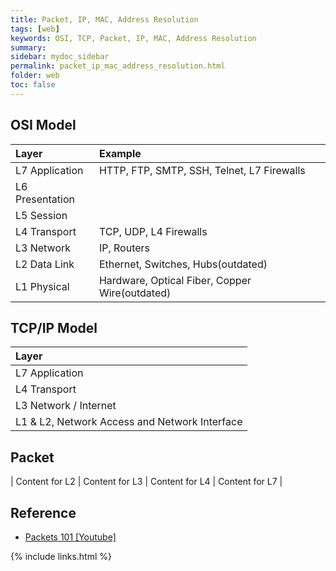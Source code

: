 ```yaml
---
title: Packet, IP, MAC, Address Resolution
tags: [web]
keywords: OSI, TCP, Packet, IP, MAC, Address Resolution
summary:
sidebar: mydoc_sidebar
permalink: packet_ip_mac_address_resolution.html
folder: web
toc: false
---
```


## OSI Model
| Layer | Example |
|:----|:----|
| L7 Application | HTTP, FTP, SMTP, SSH, Telnet, L7 Firewalls
| L6 Presentation | 
| L5 Session |
| L4 Transport | TCP, UDP, L4 Firewalls
| L3 Network | IP, Routers
| L2 Data Link | Ethernet, Switches, Hubs(outdated)
| L1 Physical | Hardware, Optical Fiber, Copper Wire(outdated)

## TCP/IP Model
| Layer |
|:----|
| L7 Application
| L4 Transport
| L3 Network / Internet
| L1 & L2, Network Access and Network Interface



## Packet
| Content for L2 | Content for L3 | Content for L4 | Content for L7 |



## Reference

* [Packets 101 [Youtube]](https://www.youtube.com/watch?v=4o3trxRk8Wg)

{% include links.html %}
